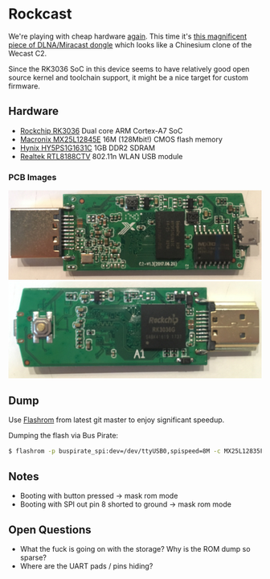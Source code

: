 # Rockcast

We're playing with cheap hardware [again](https://github.com/yuvadm/DG-M1Q/). This time it's [this magnificent piece of DLNA/Miracast dongle](https://www.banggood.com/AnyCast-M2-Plus-WiFi-Display-Dongle-Miracast-TV-Dongle-HDMI-DLNA-AirPlay-1080P-p-982127.html) which looks like a Chinesium clone of the Wecast C2.

Since the RK3036 SoC in this device seems to have relatively good open source kernel and toolchain support, it might be a nice target for custom firmware.

## Hardware 

- [Rockchip RK3036](datasheets/rk3036.pdf) Dual core ARM Cortex-A7 SoC
- [Macronix MX25L12845E](datasheets/mx25l12845e.pdf) 16M (128Mbit!) CMOS flash memory
- [Hynix HY5PS1G1631C](datasheets/hy5ps1g1631c.pdf) 1GB DDR2 SDRAM
- [Realtek RTL8188CTV](datasheets/rtl8188ctv.pdf) 802.11n WLAN USB module

### PCB Images

![front.jpg](imgs/front.jpg)
![back.jpg](imgs/back.jpg)

## Dump

Use [Flashrom](https://www.flashrom.org/Flashrom) from latest git master to enjoy significant speedup.

Dumping the flash via Bus Pirate:

```bash
$ flashrom -p buspirate_spi:dev=/dev/ttyUSB0,spispeed=8M -c MX25L12835F/MX25L12845E/MX25L12865E -o log.txt -r rom.bin
```

## Notes

- Booting with button pressed -> mask rom mode
- Booting with SPI out pin 8 shorted to ground -> mask rom mode

## Open Questions

- What the fuck is going on with the storage? Why is the ROM dump so sparse?
- Where are the UART pads / pins hiding?

